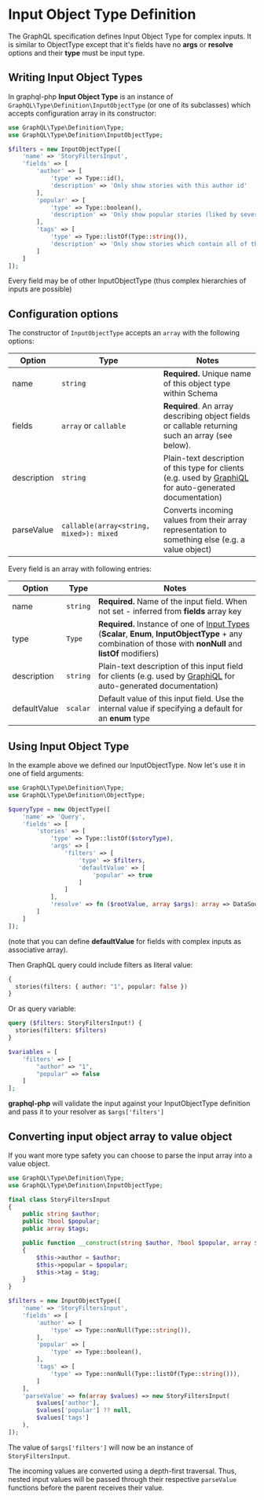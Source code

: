 # Input Object Type Definition

The GraphQL specification defines Input Object Type for complex inputs. It is similar to ObjectType
except that it's fields have no **args** or **resolve** options and their **type** must be input type.

## Writing Input Object Types

In graphql-php **Input Object Type** is an instance of `GraphQL\Type\Definition\InputObjectType`
(or one of its subclasses) which accepts configuration array in its constructor:

```php
use GraphQL\Type\Definition\Type;
use GraphQL\Type\Definition\InputObjectType;

$filters = new InputObjectType([
    'name' => 'StoryFiltersInput',
    'fields' => [
        'author' => [
            'type' => Type::id(),
            'description' => 'Only show stories with this author id'
        ],
        'popular' => [
            'type' => Type::boolean(),
            'description' => 'Only show popular stories (liked by several people)'
        ],
        'tags' => [
            'type' => Type::listOf(Type::string()),
            'description' => 'Only show stories which contain all of those tags'
        ]
    ]
]);
```

Every field may be of other InputObjectType (thus complex hierarchies of inputs are possible)

## Configuration options

The constructor of `InputObjectType` accepts an `array` with the following options:

| Option      | Type                                    | Notes                                                                                                                                           |
| ----------- | --------------------------------------- | ----------------------------------------------------------------------------------------------------------------------------------------------- |
| name        | `string`                                | **Required.** Unique name of this object type within Schema                                                                                     |
| fields      | `array` or `callable`                   | **Required**. An array describing object fields or callable returning such an array (see below).                                                |
| description | `string`                                | Plain-text description of this type for clients (e.g. used by [GraphiQL](https://github.com/graphql/graphiql) for auto-generated documentation) |
| parseValue  | `callable(array<string, mixed>): mixed` | Converts incoming values from their array representation to something else (e.g. a value object)                                                |

Every field is an array with following entries:

| Option       | Type     | Notes                                                                                                                                                                      |
| ------------ | -------- | -------------------------------------------------------------------------------------------------------------------------------------------------------------------------- |
| name         | `string` | **Required.** Name of the input field. When not set - inferred from **fields** array key                                                                                   |
| type         | `Type`   | **Required.** Instance of one of [Input Types](inputs.md) (**Scalar**, **Enum**, **InputObjectType** + any combination of those with **nonNull** and **listOf** modifiers) |
| description  | `string` | Plain-text description of this input field for clients (e.g. used by [GraphiQL](https://github.com/graphql/graphiql) for auto-generated documentation)                     |
| defaultValue | `scalar` | Default value of this input field. Use the internal value if specifying a default for an **enum** type                                                                     |

## Using Input Object Type

In the example above we defined our InputObjectType. Now let's use it in one of field arguments:

```php
use GraphQL\Type\Definition\Type;
use GraphQL\Type\Definition\ObjectType;

$queryType = new ObjectType([
    'name' => 'Query',
    'fields' => [
        'stories' => [
            'type' => Type::listOf($storyType),
            'args' => [
                'filters' => [
                    'type' => $filters,
                    'defaultValue' => [
                        'popular' => true
                    ]
                ]
            ],
            'resolve' => fn ($rootValue, array $args): array => DataSource::filterStories($args['filters']),
        ]
    ]
]);
```

(note that you can define **defaultValue** for fields with complex inputs as associative array).

Then GraphQL query could include filters as literal value:

```graphql
{
  stories(filters: { author: "1", popular: false })
}
```

Or as query variable:

```graphql
query ($filters: StoryFiltersInput!) {
  stories(filters: $filters)
}
```

```php
$variables = [
    'filters' => [
        "author" => "1",
        "popular" => false
    ]
];
```

**graphql-php** will validate the input against your InputObjectType definition and pass it to your
resolver as `$args['filters']`

## Converting input object array to value object

If you want more type safety you can choose to parse the input array into a value object.

```php
use GraphQL\Type\Definition\Type;
use GraphQL\Type\Definition\InputObjectType;

final class StoryFiltersInput
{
    public string $author;
    public ?bool $popular;
    public array $tags;

    public function __construct(string $author, ?bool $popular, array $tags)
    {
        $this->author = $author;
        $this->popular = $popular;
        $this->tag = $tag;
    }
}

$filters = new InputObjectType([
    'name' => 'StoryFiltersInput',
    'fields' => [
        'author' => [
            'type' => Type::nonNull(Type::string()),
        ],
        'popular' => [
            'type' => Type::boolean(),
        ],
        'tags' => [
            'type' => Type::nonNull(Type::listOf(Type::string())),
        ]
    ],
    'parseValue' => fn(array $values) => new StoryFiltersInput(
        $values['author'],
        $values['popular'] ?? null,
        $values['tags']
    ),
]);
```

The value of `$args['filters']` will now be an instance of `StoryFiltersInput`.

The incoming values are converted using a depth-first traversal. Thus, nested input values
will be passed through their respective `parseValue` functions before the parent receives their value.
